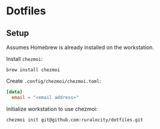# Dotfiles

## Setup

Assumes Homebrew is already installed on the workstation.

Install `chezmoi`:

```
brew install chezmoi
```

Create `.config/chezmoi/chezmoi.toml`:

```toml
[data]
  email = "<email address>"
```

Initialize workstation to use chezmoi:

```
chezmoi init git@github.com:ruralocity/dotfiles.git
```
